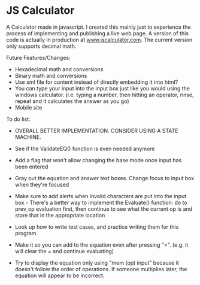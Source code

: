 JS Calculator
=================

A Calculator made in javascript. I created this mainly just to experience the process of implementing and publishing
a live web page. A version of this code is actually in production at www.jscalculator.com. The current version only 
supports decimal math.

Future Features/Changes:
- Hexadecimal math and conversions
- Binary math and conversions
- Use xml file for content instead of directly embedding it into html?
- You can type your input into the input box just like you would using the windows calculator. 
  (i.e. typing a number, then hitting an operator, rinse, repeat and it calculates the answer as you go)
- Mobile site

To do list:
- OVERALL BETTER IMPLEMENTATION. CONSIDER USING A STATE MACHINE.

- See if the ValidateEQ() function is even needed anymore
- Add a flag that won't allow changing the base mode once input has been entered
- Gray out the equation and answer text boxes. Change focus to input box when they're focused
- Make sure to add alerts when invalid characters are put into the input box
*-* There's a better way to implement the Evaluate() function: do to prev_op evaluation first,
    then continue to see what the current op is and store that in the appropriate location
- Look up how to write test cases, and practice writing them for this program.
- Make it so you can add to the equation even after pressing "=". (e.g. it will clear the =
  and continue evaluating)
- Try to display the equation only using "mem (op) input" because it doesn't follow the order of
  operations. If someone multiplies later, the equation will appear to be incorrect.



